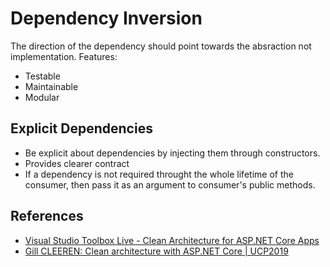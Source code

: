# Dependency Inversion
The direction of the dependency should point towards the absraction not implementation.
Features:
- Testable
- Maintainable
- Modular

## Explicit Dependencies
- Be explicit about dependencies by injecting them through constructors.
- Provides clearer contract
- If a dependency is not required throught the whole lifetime of the consumer, then pass it as an argument to consumer's public methods.

## References
- [Visual Studio Toolbox Live - Clean Architecture for ASP.NET Core Apps](https://www.youtube.com/watch?v=GYZcds1FjEM)
- [Gill CLEEREN: Clean architecture with ASP.NET Core | UCP2019](https://www.youtube.com/watch?v=BxtHt7tsX-c)
